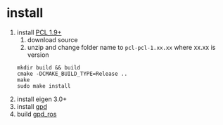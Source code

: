 # install
1. install [PCL 1.9+](https://github.com/PointCloudLibrary/pcl/releases)
   1. download source
   2. unzip and change folder name to `pcl-pcl-1.xx.xx` where xx.xx is version
    ```
    mkdir build && build
    cmake -DCMAKE_BUILD_TYPE=Release ..
    make
    sudo make install
    ```
2. install eigen 3.0+
3. install [gpd](https://github.com/sbgisen/gpd)
4. build [gpd_ros](https://github.com/sbgisen/gpd_ros)
